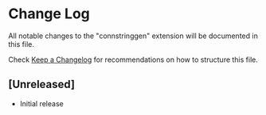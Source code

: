 # Change Log

All notable changes to the "connstringgen" extension will be documented in this file.

Check [Keep a Changelog](http://keepachangelog.com/) for recommendations on how to structure this file.

## [Unreleased]

- Initial release